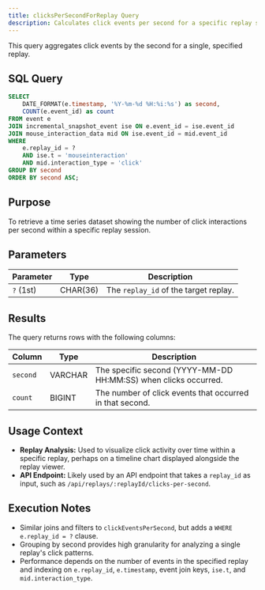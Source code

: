 ```yaml
---
title: clicksPerSecondForReplay Query
description: Calculates click events per second for a specific replay session.
---
```


This query aggregates click events by the second for a single, specified replay.

## SQL Query

```sql
SELECT 
    DATE_FORMAT(e.timestamp, '%Y-%m-%d %H:%i:%s') as second, 
    COUNT(e.event_id) as count 
FROM event e
JOIN incremental_snapshot_event ise ON e.event_id = ise.event_id
JOIN mouse_interaction_data mid ON ise.event_id = mid.event_id
WHERE 
    e.replay_id = ? 
    AND ise.t = 'mouseinteraction' 
    AND mid.interaction_type = 'click'
GROUP BY second
ORDER BY second ASC;
```

## Purpose

To retrieve a time series dataset showing the number of click interactions per second within a specific replay session.

## Parameters

| Parameter | Type     | Description                         |
|-----------|----------|-------------------------------------|
| `?` (1st) | CHAR(36) | The `replay_id` of the target replay. |

## Results

The query returns rows with the following columns:

| Column  | Type    | Description                                                     |
|---------|---------|-----------------------------------------------------------------|
| `second`| VARCHAR | The specific second (YYYY-MM-DD HH:MM:SS) when clicks occurred. |
| `count` | BIGINT  | The number of click events that occurred in that second.        |

## Usage Context

-   **Replay Analysis:** Used to visualize click activity over time within a specific replay, perhaps on a timeline chart displayed alongside the replay viewer.
-   **API Endpoint:** Likely used by an API endpoint that takes a `replay_id` as input, such as `/api/replays/:replayId/clicks-per-second`.

## Execution Notes

-   Similar joins and filters to `clickEventsPerSecond`, but adds a `WHERE e.replay_id = ?` clause.
-   Grouping by second provides high granularity for analyzing a single replay's click patterns.
-   Performance depends on the number of events in the specified replay and indexing on `e.replay_id`, `e.timestamp`, event join keys, `ise.t`, and `mid.interaction_type`. 
